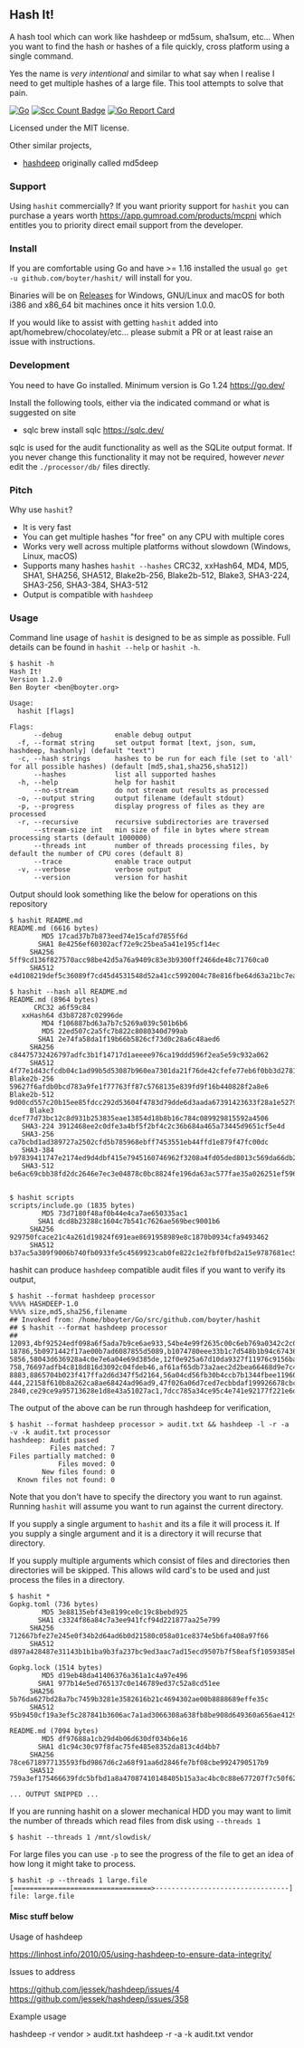 Hash It!
--------

A hash tool which can work like hashdeep or md5sum, sha1sum, etc... When you want to find the hash or hashes of a file quickly, cross platform using a single command.

Yes the name is *very intentional* and similar to what say when I realise I need to get multiple hashes of a large file. This tool attempts to solve that pain.


[![Go](https://github.com/boyter/hashit/actions/workflows/go.yml/badge.svg)](https://github.com/boyter/hashit/actions/workflows/go.yml)
[![Scc Count Badge](https://sloc.xyz/github/boyter/hashit/)](https://github.com/boyter/hashit/)
[![Go Report Card](https://goreportcard.com/badge/github.com/boyter/hashit)](https://goreportcard.com/report/github.com/boyter/hashit)

Licensed under the MIT license.

Other similar projects,

 - [hashdeep](https://github.com/jessek/hashdeep) originally called md5deep

### Support

Using `hashit` commercially? If you want priority support for `hashit` you can purchase a years worth https://app.gumroad.com/products/mcpni which entitles you to priority direct email support from the developer.
 
### Install

If you are comfortable using Go and have >= 1.16 installed the usual `go get -u github.com/boyter/hashit/` will install for you.

Binaries will be on [Releases](https://github.com/boyter/hashit/releases) for Windows, GNU/Linux and macOS for both i386 and x86_64 bit machines once it hits version 1.0.0.

If you would like to assist with getting `hashit` added into apt/homebrew/chocolatey/etc... please submit a PR or at least raise an issue with instructions.

### Development

You need to have Go installed. Minimum version is Go 1.24 https://go.dev/

Install the following tools, either via the indicated command or what is suggested on site

- sqlc brew install sqlc https://sqlc.dev/

sqlc is used for the audit functionality as well as the SQLite output format. If you never change this functionality
it may not be required, however _never_ edit the `./processor/db/` files directly.

### Pitch

Why use `hashit`?

 - It is very fast
 - You can get multiple hashes "for free" on any CPU with multiple cores
 - Works very well across multiple platforms without slowdown (Windows, Linux, macOS)
 - Supports many hashes `hashit --hashes` CRC32, xxHash64, MD4, MD5, SHA1, SHA256, SHA512, Blake2b-256, Blake2b-512, Blake3, SHA3-224, SHA3-256, SHA3-384, SHA3-512
 - Output is compatible with `hashdeep`

### Usage

Command line usage of `hashit` is designed to be as simple as possible.
Full details can be found in `hashit --help` or `hashit -h`.

```
$ hashit -h
Hash It!
Version 1.2.0
Ben Boyter <ben@boyter.org>

Usage:
  hashit [flags]

Flags:
      --debug             enable debug output
  -f, --format string     set output format [text, json, sum, hashdeep, hashonly] (default "text")
  -c, --hash strings      hashes to be run for each file (set to 'all' for all possible hashes) (default [md5,sha1,sha256,sha512])
      --hashes            list all supported hashes
  -h, --help              help for hashit
      --no-stream         do not stream out results as processed
  -o, --output string     output filename (default stdout)
  -p, --progress          display progress of files as they are processed
  -r, --recursive         recursive subdirectories are traversed
      --stream-size int   min size of file in bytes where stream processing starts (default 1000000)
      --threads int       number of threads processing files, by default the number of CPU cores (default 8)
      --trace             enable trace output
  -v, --verbose           verbose output
      --version           version for hashit
```

Output should look something like the below for operations on this repository

```
$ hashit README.md
README.md (6616 bytes)
        MD5 17cad37b7b873eed74e15cafd7855f6d
       SHA1 8e4256ef60302acf72e9c25bea5a41e195cf14ec
     SHA256 5ff9cd136f827570acc98be42d5a76a9409c83e3b9300ff2466de48c71760ca0
     SHA512 e4d108219def5c36089f7cd45d4531548d52a41cc5992004c78e816fbe64d63a21bc7ea1303d7a31bd693bf4f5435c916fbbe4e9d3e1fd0b1982a9734b4ec739

$ hashit --hash all README.md
README.md (8964 bytes)
      CRC32 a6f59c84
   xxHash64 d3b87287c02996de
        MD4 f106887bd63a7b7c5269a039c501b6b6
        MD5 22ed507c2a5fc7b822c8080340d799ab
       SHA1 2e74fa58da1f19b66b5826cf73d0c28a6c48aed6
     SHA256 c84475732426797adfc3b1f14717d1aeeee976ca19ddd596f2ea5e59c932a062
     SHA512 4f77e1d43cfcdb04c1ad99b5d53087b960ea7301da21f76de42cfefe77eb6f0bb3d2781db6c99f3f99d161e76c68d5a74a990b81e4e908a7104aef7d512efd31
Blake2b-256 59627f6afdb0bcd783a9fe1f77763ff87c5768135e839fd9f16b440828f2a8e6
Blake2b-512 9d00cd557c20b15ee85fdcc292d53604f4783d79dde6d3aada67391423633f28a1e5279519260b85171558bafc4b3785adc1854b88b004e402e49962426d86b4
     Blake3 dcef77d73bc12c8d931b253835eae13854d18b8b16c784c089929815592a4506
   SHA3-224 3912468ee2c0dfe3a4bf5f2bf4c2c36b684a465a73445d9651cf5e4d
   SHA3-256 ca7bcbd1ad389727a2502cfd5b785968ebff7453551eb44ffd1e879f47fc00dc
   SHA3-384 b97839411747e2174ed9d4dbf415e7945160746962f3208a4fd05ded8013c569da66db2fa8e8001c438896e160a153c7
   SHA3-512 be6ac69cbb38fd2dc2646e7ec3e04878c0bc8824fe196da63ac577fae35a026251ef59618e9584bc2fbb274424a6a5251aea0ab64148469eb1b704a6c836627e


$ hashit scripts
scripts/include.go (1835 bytes)
        MD5 73d7180f48af0b44e4ca7ae650335ac1
       SHA1 dcd8b23288c1604c7b541c7626ae569bec9001b6
     SHA256 929750fcace21c4a261d19824f691eae8691958989e8c1870b0934cfa9493462
     SHA512 b37ac5a309f9006b740fb0933fe5c4569923cab0fe822c1e2fbf0fbd2a15e9787681ec509ca9f7ea13d921a82257ecc3a32e2dfa18cc6892ea82978befe2629c
```

hashit can produce `hashdeep` compatible audit files if you want to verify its output,

```
$ hashit --format hashdeep processor
%%%% HASHDEEP-1.0
%%%% size,md5,sha256,filename
## Invoked from: /home/bboyter/Go/src/github.com/boyter/hashit
## $ hashit --format hashdeep processor
##
12093,4bf92524edf098a6f5ada7b9ce6ae933,54be4e99f2635c00c6eb769a0342c2c040eac9b4f10627233e6dea8b9b20981b,processor/constants.go
18786,5b0971442f17ae00b7ad6087855d5089,b1074780eee33b1c7d548b1b94c6743691dcbc5c7d475d685c9ca77a8b7905ba,processor/workers.go
5856,58043d636928a4c0e7e6a04e69d385de,12f0e925a67d10da9327f11976c9156ba158458874d5d6fde632c27e27dead67,processor/processor.go
758,76697adfb4c818d816d3092c04fdeb46,af61af65db73a2aec2d2bea66468d9e7c44bc92bade2561754b426484a7f235b,processor/file.go
8883,8865704b023f417ffa2d6d347f5d2164,56a04cd56fb30b4ccb7b1344fbee119607b514eac57c99222dbe1319020adb5a,processor/formatters.go
444,22158f610b8a262ca8ae68424ad96ad9,47f026a06d7ced7ecbbdaf199926678cbc003b7a387eb9bbee78a2a0340297bf,processor/structs.go
2840,ce29ce9a95713628e1d8e43a51027ac1,7dcc785a34ce95c4e741e92177f221e6d05d9c1663481f35c54286fc6645934f,processor/workers_test.go
```

The output of the above can be run through hashdeep for verification,

```
$ hashit --format hashdeep processor > audit.txt && hashdeep -l -r -a -v -k audit.txt processor
hashdeep: Audit passed
          Files matched: 7
Files partially matched: 0
            Files moved: 0
        New files found: 0
  Known files not found: 0
```

Note that you don't have to specify the directory you want to run against. Running `hashit` will assume you want to run against the current directory.

If you supply a single argument to `hashit` and its a file it will process it. If you supply a single argument and it is a directory it will recurse that directory.

If you supply multiple arguments which consist of files and directories then directories will be skipped. This allows wild card's to be used and just process the files in a directory.

```
$ hashit *
Gopkg.toml (736 bytes)
        MD5 3e88135ebf43e8199ce0c19c8bebd925
       SHA1 c3324f86a84c7a3ee941fcf94d221877aa25e799
     SHA256 712667bfe27e245e0f34b2d64ad6b0d21580c058a01ce8374e5b6fa408a97f66
     SHA512 d897a428487e31143b1b1ba9b3fa237bc9ed3aac7ad15ecd9507b7f58eaf5f1059385ebfcbeed4505e2cbf63113f70a0252acbf9f738f25fc79e563e7c8b32b6

Gopkg.lock (1514 bytes)
        MD5 d19eb48da41406376a361a1c4a97e496
       SHA1 977b14e5ed765137c0e146789ed37c52a8cd51ee
     SHA256 5b76da627bd28a7bc7459b3281e3582616b21c4694302ae00b8888689effe35c
     SHA512 95b9450cf19a3ef5c287841b3606ac7a1ad3066308a638fb8be908d649360a656ae41291e657e6f4250c87b0e18e05d73fca111fede9ed496eb600afdb245a0d

README.md (7094 bytes)
        MD5 df97688a1cb29d4b06d630df034b6e16
       SHA1 d1c94c30c97f8fac75fe485e8352da813c4d4bb7
     SHA256 78ce6718977135593fbd9867d6c2a68f91aa6d2846fe7bf08cbe9924790517b9
     SHA512 759a3ef175466639fdc5bfbd1a8a47087410148405b15a3ac4bc0c88e677207f7c50f62cee947dabbbcf739c1031f3ff1ecdfd1688d83f566c75068b11a1f680

... OUTPUT SNIPPED ...
```

If you are running hashit on a slower mechanical HDD you may want to limit the number of threads which read files from
disk using `--threads 1`

```shell
$ hashit --threads 1 /mnt/slowdisk/
```

For large files you can use `-p` to see the progress of the file to get an idea of how long it might take to process.

```shell
$ hashit -p --threads 1 large.file
[==================================>---------------------------------] file: large.file
```


#### Misc stuff below

Usage of hashdeep

https://linhost.info/2010/05/using-hashdeep-to-ensure-data-integrity/

Issues to address

https://github.com/jessek/hashdeep/issues/4
https://github.com/jessek/hashdeep/issues/358

Example usage

hashdeep -r vendor > audit.txt
hashdeep -r -a -k audit.txt vendor

